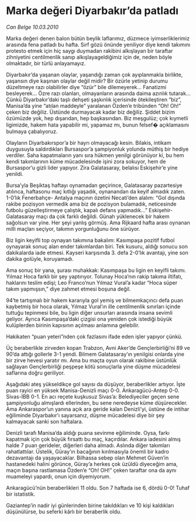 # Marka değeri Diyarbakır’da patladı

*Can Belge 10.03.2010*

<div class="yazi"><p>Marka değeri denen balon bütün beylik laflarımız, düzmece iyimserliklerimiz arasında fena patladı bu hafta. Sırf gözü önünde yeniliyor diye kendi takımını protesto etmek için hiç saygı duymadan rakibini alkışlayan bir taraftar zihniyetini centilmenlik sanıp alkışlayageldiğimiz için de, neden böyle olmaktadır, bir türlü anlayamayız.</p>
<p>Diyarbakır’da yaşanan olaylar, yaşandığı zaman çok ayıplanmakla birlikte, yaşansın diye kaşınan olaylar değil midir? Bir özürle yetinip durumu düzeltmeye razı olabilirler diye “özür” bile dilemeyerek... Fanatizmi besleyerek... Özre razı olanları, olmayanların arasında daima azınlık tutarak... Çünkü Diyarbakır’daki taşlı dehşeti şaşkınlık içerisinde ötekileştiren “biz”, Manisa’da yine “atılan maddeyle” yaralanan Özden’e tribünden “Oh! Oh!” çeken biz değiliz. Üstünde durmayacak kadar biz değiliz. Şiddet bizim özümüzde yok, hep dışarıdan, hep başkasından. Biz meşgulüz; çok kıymetli ligimizde, hakem hata yapabilir mi, yapamaz mı, bunun felsef� açıklamasını bulmaya çabalıyoruz.</p>
<p>Olayların Diyarbakırspor’a bir hayrı olmayacağı kesin. Bilakis, intikam duygusuyla saldırdıkları Bursaspor’a şampiyonluk yolunda müthiş bir hediye verdiler. Saha kapatmaların yanı sıra hükmen yenilgi görünüyor ki, bu hem kendi takımlarının küme mücadelesinde işini zora sokuyor, hem de Bursaspor’u gizli lider yapıyor. Zira Galatasaray, belalısı Eskişehir’e yine yenildi.</p>
<p>Bursa’yla Beşiktaş haftayı oynamadan geçirince, Galatasaray pazartesiye atılınca, haftasonu maç kıtlığı yaşadık, oynanandan da keyif almadık zaten. 1-0’lık Fenerbahçe- Antalya maçının özetini Necati’den alalım: “Gol dışında rakibe pozisyon vermedik ama biz de pozisyon bulamadık, neticesinde futbolu güzelleştirmeye çalıştık, kapalı defans yapmadık...” Eskişehir-Galatasaray maçı da çok farklı değildi. Günah yüklenecek bir hakem sağolsun var yine. Her şeyi yanlış görmüş. Ama Rijkaard hafta arası oynanan milli maçları seçiyor, takımın yorgunluğunu öne sürüyor.</p>
<p>Biz ligin keyifli top oynayan takımına bakalım: Kasımpaşa pozitif futbol oynayarak sonuç alan ender takımlardan biri. Tek kusuru, aldığı sonucu son dakikalarda iade etmesi. Kayseri karşısında 3. defa 2-0’lık avantajı, yine son dakika golüyle, koruyamadı.</p>
<p>Ama sonuç bir yana, şurası muhakkak: Kasımpaşa bu ligin en keyifli takımı. Yılmaz Hoca farklı bir şey yaptırıyor. Tolunay Hoca’nın rakip takıma iltifatı, haklarını teslim edişi; Leo Franco’nun Yılmaz Vural’a kadar “Hoca süper takım yapmışsın,” diye zahmet etmesi boşuna değil.</p>
<p>94’te tartışmalı bir hakem kararıyla gol yemiş ve bilmemkaçıncı defa puan kaybetmiş bir hoca olarak, Yılmaz Vural’ın ille centilmenlik sınırları içinde tuttuğu tepinmesi bile, bu ligin diğer unsurları arasında insana sevimli geliyor. Ayrıca Kasımpaşa’daki çizgisi ona yeniden çok istediği büyük kulüplerden birinin kapısının açılması anlamına gelebilir.</p>
<p>Hakikaten “puan yeteri”nden çok fazlasını ifade eden işler yapıyor çünkü.</p>
<p>Üç beraberlikle zirveden kopan Trabzon, Avni Aker’de Gençlerbirliği’ni 89 ve 90’da attığı gollerle 3-1 yendi. Bilmem Galatasaray’ın yenilgisi onlarda yine bir zirve hevesi yaratır mı. Ama bu maçta oyun olarak rakibine üstünlük sağlayan Gençlerbirliği peşpeşe kötü sonuçlarla yine düşme mücadelesi saflarına doğru geriliyor.</p>
<p>Aşağıdaki ateş yükseldikçe gol sayısı da düşüyor, beraberlikler artıyor. İşte puan rayici en yüksek Manisa-Denizli maçı 0-0. Ankaragücü-Antep 0-0. Sivas-İBB 0-1. En acı reçete kuşkusuz Sivas’a: Belediyeciler geçen sene şampiyonluğu almışlardı ellerinden, bu sene neredeyse küme düşürecekler. Ama Ankaraspor’un yanına açık ara geride kalan Denizli’yi, üstüne de intihar eğiliminde Diyarbakır’ı sayarsanız, düşme mücadelesi diye bir şey kalmayacak sanki son haftalara.</p>
<p>Denizli tarafı Manisa’da aldığı puana sevinme eğiliminde. Oysa, farkı kapatmak için çok büyük fırsattı bu maç, kaçırdılar. Ankara iadesini almış halde 7 puan gerideler, diğerleri daha almadı. Aslında diğer takımları rahatlattılar. Üstelik, Güray’ın bacağının kırılmasıyla önemli bir kadro dezavantajı da yaşayacaklar. Bilhassa sebep olan Mehmet Güven’in hastanedeki halini görünce, Güray’a herkes çok üzüldü diyeceğim ama, maçın başına rastlamasa Özden’e “Oh! OH!” çeken taraftar ona da aynı muameleyi yapardı, onun için diyemiyorum.</p>
<p>Ankaragücü’nün beraberlikleri 11 oldu. Son 7 haftada ise 6, dördü 0-0! Tuhaf bir istatistik.</p>
<p>Gaziantep’in nadir iyi günlerinden birine takıldıkları ve 10 kişi kaldıkları düşünülürse, bu seferki kârlı bir beraberlik oldu.</p>
</div>
